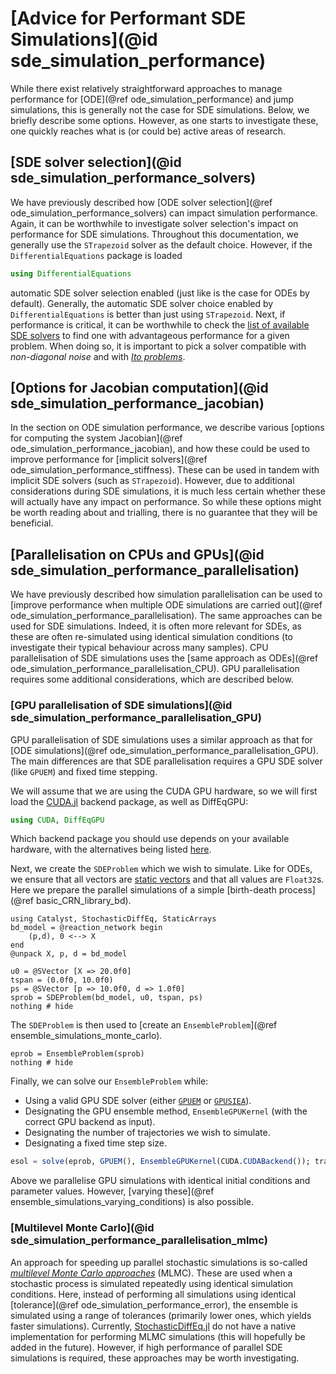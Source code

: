 # [Advice for Performant SDE Simulations](@id sde_simulation_performance)
While there exist relatively straightforward approaches to manage performance for [ODE](@ref ode_simulation_performance) and jump simulations, this is generally not the case for SDE simulations. Below, we briefly describe some options. However, as one starts to investigate these, one quickly reaches what is (or could be) active areas of research.

## [SDE solver selection](@id sde_simulation_performance_solvers)
We have previously described how [ODE solver selection](@ref ode_simulation_performance_solvers) can impact simulation performance. Again, it can be worthwhile to investigate solver selection's impact on performance for SDE simulations. Throughout this documentation, we generally use the `STrapezoid` solver as the default choice. However, if the `DifferentialEquations` package is loaded
```julia
using DifferentialEquations
```
automatic SDE solver selection enabled (just like is the case for ODEs by default). Generally, the automatic SDE solver choice enabled by `DifferentialEquations` is better than just using `STrapezoid`. Next, if performance is critical, it can be worthwhile to check the [list of available SDE solvers](https://docs.sciml.ai/DiffEqDocs/stable/solvers/sde_solve/) to find one with advantageous performance for a given problem. When doing so, it is important to pick a solver compatible with *non-diagonal noise* and with [*Ito problems*](https://en.wikipedia.org/wiki/It%C3%B4_calculus). 

## [Options for Jacobian computation](@id sde_simulation_performance_jacobian)
In the section on ODE simulation performance, we describe various [options for computing the system Jacobian](@ref ode_simulation_performance_jacobian), and how these could be used to improve performance for [implicit solvers](@ref ode_simulation_performance_stiffness). These can be used in tandem with implicit SDE solvers (such as `STrapezoid`). However, due to additional considerations during SDE simulations, it is much less certain whether these will actually have any impact on performance. So while these options might be worth reading about and trialling, there is no guarantee that they will be beneficial.

## [Parallelisation on CPUs and GPUs](@id sde_simulation_performance_parallelisation)
We have previously described how simulation parallelisation can be used to [improve performance when multiple ODE simulations are carried out](@ref ode_simulation_performance_parallelisation). The same approaches can be used for SDE simulations. Indeed, it is often more relevant for SDEs, as these are often re-simulated using identical simulation conditions (to investigate their typical behaviour across many samples). CPU parallelisation of SDE simulations uses the [same approach as ODEs](@ref ode_simulation_performance_parallelisation_CPU). GPU parallelisation requires some additional considerations, which are described below.

### [GPU parallelisation of SDE simulations](@id sde_simulation_performance_parallelisation_GPU)
GPU parallelisation of SDE simulations uses a similar approach as that for [ODE simulations](@ref ode_simulation_performance_parallelisation_GPU). The main differences are that SDE parallelisation requires a GPU SDE solver (like `GPUEM`) and fixed time stepping.

We will assume that we are using the CUDA GPU hardware, so we will first load the [CUDA.jl](https://github.com/JuliaGPU/CUDA.jl) backend package, as well as DiffEqGPU:
```julia
using CUDA, DiffEqGPU
```
Which backend package you should use depends on your available hardware, with the alternatives being listed [here](https://docs.sciml.ai/DiffEqGPU/stable/manual/backends/).

Next, we create the `SDEProblem` which we wish to simulate. Like for ODEs, we ensure that all vectors are [static vectors](https://github.com/JuliaArrays/StaticArrays.jl) and that all values are `Float32`s. Here we prepare the parallel simulations of a simple [birth-death process](@ref basic_CRN_library_bd).
```@example sde_simulation_performance_gpu
using Catalyst, StochasticDiffEq, StaticArrays
bd_model = @reaction_network begin
    (p,d), 0 <--> X
end
@unpack X, p, d = bd_model

u0 = @SVector [X => 20.0f0]
tspan = (0.0f0, 10.0f0)
ps = @SVector [p => 10.0f0, d => 1.0f0]
sprob = SDEProblem(bd_model, u0, tspan, ps)
nothing # hide
```
The `SDEProblem` is then used to [create an `EnsembleProblem`](@ref ensemble_simulations_monte_carlo).
```@example sde_simulation_performance_gpu
eprob = EnsembleProblem(sprob)
nothing # hide
```
Finally, we can solve our `EnsembleProblem` while:
- Using a valid GPU SDE solver (either [`GPUEM`](https://docs.sciml.ai/DiffEqGPU/stable/manual/ensemblegpukernel/#DiffEqGPU.GPUEM) or [`GPUSIEA`](https://docs.sciml.ai/DiffEqGPU/stable/manual/ensemblegpukernel/#DiffEqGPU.GPUSIEA)).
- Designating the GPU ensemble method, `EnsembleGPUKernel` (with the correct GPU backend as input).
- Designating the number of trajectories we wish to simulate.
- Designating a fixed time step size.

```julia
esol = solve(eprob, GPUEM(), EnsembleGPUKernel(CUDA.CUDABackend()); trajectories = 10000, dt = 0.01)
```

Above we parallelise GPU simulations with identical initial conditions and parameter values. However, [varying these](@ref ensemble_simulations_varying_conditions) is also possible.

### [Multilevel Monte Carlo](@id sde_simulation_performance_parallelisation_mlmc)
An approach for speeding up parallel stochastic simulations is so-called [*multilevel Monte Carlo approaches*](https://en.wikipedia.org/wiki/Multilevel_Monte_Carlo_method) (MLMC). These are used when a stochastic process is simulated repeatedly using identical simulation conditions. Here, instead of performing all simulations using identical [tolerance](@ref ode_simulation_performance_error), the ensemble is simulated using a range of tolerances (primarily lower ones, which yields faster simulations). Currently, [StochasticDiffEq.jl](https://github.com/SciML/StochasticDiffEq.jl) do not have a native implementation for performing MLMC simulations (this will hopefully be added in the future). However, if high performance of parallel SDE simulations is required, these approaches may be worth investigating.